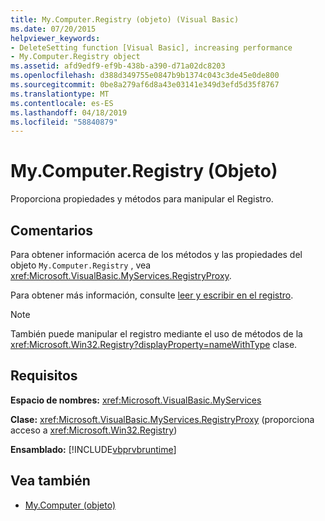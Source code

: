 ```yaml
---
title: My.Computer.Registry (objeto) (Visual Basic)
ms.date: 07/20/2015
helpviewer_keywords:
- DeleteSetting function [Visual Basic], increasing performance
- My.Computer.Registry object
ms.assetid: afd9edf9-ef9b-438b-a390-d71a02dc8203
ms.openlocfilehash: d388d349755e0847b9b1374c043c3de45e0de800
ms.sourcegitcommit: 0be8a279af6d8a43e03141e349d3efd5d35f8767
ms.translationtype: MT
ms.contentlocale: es-ES
ms.lasthandoff: 04/18/2019
ms.locfileid: "58840879"
---
```

# <a name="mycomputerregistry-object"></a>My.Computer.Registry (Objeto)
Proporciona propiedades y métodos para manipular el Registro.  
  
## <a name="remarks"></a>Comentarios  
 Para obtener información acerca de los métodos y las propiedades del objeto `My.Computer.Registry` , vea <xref:Microsoft.VisualBasic.MyServices.RegistryProxy>.  
  
 Para obtener más información, consulte [leer y escribir en el registro](../../../visual-basic/developing-apps/programming/computer-resources/reading-from-and-writing-to-the-registry.md).  
  
> [!NOTE]
>  También puede manipular el registro mediante el uso de métodos de la <xref:Microsoft.Win32.Registry?displayProperty=nameWithType> clase.  
  
## <a name="requirements"></a>Requisitos  
 **Espacio de nombres:** <xref:Microsoft.VisualBasic.MyServices>  
  
 **Clase:** <xref:Microsoft.VisualBasic.MyServices.RegistryProxy> (proporciona acceso a <xref:Microsoft.Win32.Registry>)  
  
 **Ensamblado:** [!INCLUDE[vbprvbruntime](~/includes/vbprvbruntime-md.md)]  
  
## <a name="see-also"></a>Vea también

- [My.Computer (objeto)](../../../visual-basic/language-reference/objects/my-computer-object.md)
